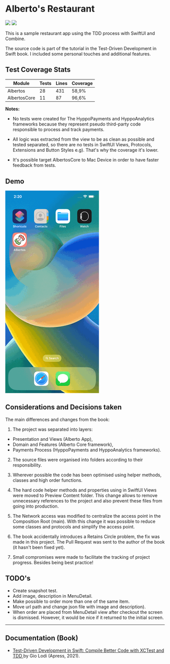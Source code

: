 # Alberto's Restaurant

<p>
  <img src="https://github.com/fserrazes/Albertos/actions/workflows/CI.yml/badge.svg" />
    <img src="https://img.shields.io/badge/iOS-16.0+-orange.svg" />
</p>

This is a sample restaurant app using the TDD process with SwiftUI and Combine.

The source code is part of the tutorial in the Test-Driven Development in Swift book. I included some personal touches and additional features.

## Test Coverage Stats

| Module           | Tests | Lines | Coverage |
|------------------|-------|-------|----------|
| Albertos         |  28   | 431   | 58,9%    |
| AlbertosCore     |  11   |  87   | 96,6%    |

**Notes:**

* No tests were created for The HyppoPayments and HyppoAnalytics frameworks because they represent pseudo third-party code responsible to process and track payments.

* All logic was extracted from the view to be as clean as possible and tested separated, so there are no tests in SwiftUI Views, Protocols, Extensions and Button Styles e.g). That's why the coverage it's lower.

* It's possible target AlbertosCore to Mac Device in order to have faster feedback from tests.

## Demo

![](.images/screen_recording.gif)

## Considerations and Decisions taken

The main differences and changes from the book:

1. The project was separated into layers:
  * Presentation and Views (Alberto App),
  * Domain and Features (Alberto Core framework),
  * Payments Process (HyppoPayments and HyppoAnalytics frameworks).

2. The source files were organised into folders according to their responsibility.

3. Wherever possible the code has been optimised using helper methods, classes and high order functions.

4. The hard code helper methods and properties using in SwiftUI Views were moved to Preview Content folder. This change allows to remove unnecessary references to the project and also prevent these files from going into production.  

5. The Network access was modified to centralize the access point in the Composition Root (main). With this change it was possible to reduce some classes and protocols and simplify the access point.

6. The book accidentally introduces a Retains Circle problem, the fix was made in this project. The Pull Request was sent to the author of the book (it hasn't been fixed yet).

7. Small compromises were made to facilitate the tracking of project progress. Besides being best practice!

## TODO's

* Create snapshot test.
* Add image, description in MenuDetail.
* Make possible to order more than one of the same item.
* Move url path and change json file with image and description).
* When order are placed from MenuDetail view after checkout the screen is dismissed. However, it would be nice if it returned to the initial screen.

---

## Documentation (Book)
+ [Test-Driven Development in Swift: Compile Better Code with XCTest and TDD ](https://www.amazon.com/Test-Driven-Development-Swift-Compile-Better-ebook/dp/B098HZ9LLD/ref=sr_1_1?crid=V77WWNISPC48&keywords=Test-Driven+Development+in+Swift%3A+Compile+Better+Code+with+XCTest+and+TDD+by+Gio+Lodi+%28Apress%2C+2021%29.&qid=1666260006&qu=eyJxc2MiOiItMC4wMSIsInFzYSI6IjAuMDAiLCJxc3AiOiIwLjAwIn0%3D&sprefix=test-driven+development+in+swift+compile+better+code+with+xctest+and+tdd+by+gio+lodi+apress%2C+2021+.%2Caps%2C212&sr=8-1) by Gio Lodi (Apress, 2021).
